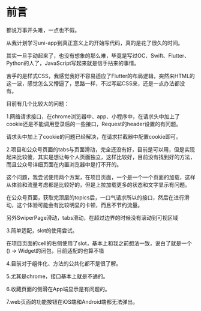 # 前言
都说万事开头难，一点也不假。

从我计划学习uni-app到真正意义上的开始写代码，真的是花了很久的时间。

其实一旦手动起来了，也没有想象的那么难，毕竟是写过OC、Swift、Flutter、Python的人了，JavaScript写起来就是信手拈来的事情。

苦手的是样式CSS，我感觉我好不容易适应了Flutter的布局逻辑，突然来HTML的这一波，感觉怎么又懵逼了，思路一样，不过写起CSS来，还是一点办法都没有。

目前有几个比较大的问题：

1.网络请求接口，在chrome浏览器中、app、小程序中，在请求头中加上了cookie还是不能调用登录后的一些接口，Request的header设置的有问题。

请求头中加上了cookie的问题已经解决，在请求拦截器中配置cookie即可。

2.项目和公众号页面的tabs与页面滑动，完全还没有好，目前是可以用，但是实现起来比较傻，其实是想让每个人页面独立，这样比较好，目前没有找到好的方法，而且公众号详细页面在内置浏览器中是打不开的。

这个问题，我尝试使用两个方案，在项目页面，一个是一个一个页面的加载，这样从体验和流量考虑都是比较好的，但是上拉加载更多的状态和文字显示有问题。

在公众号页面，获取完顶层的topics后，一口气请求所以的接口，然后在进行滑动，这个体验可能会有比较明显的卡顿，而且不节约流量。

另外SwiperPage滑动，tabs滑动，在超过边界的时候没有滚动到可视区域

3.简单适配，slot的使用尝试。

在项目页面的cell的右侧使用了slot，基本上和我之前想法一致，说白了就是一个() -> Widget的闭包，目前适配的也算不错

4.目前对于组件化、方法的公共化都不是很了解。

5.尤其是chrome，接口基本上就是不通的。

6.收藏页面的侧滑在App端显示是有问题的。

7.web页面的功能按钮在iOS端和Android端都无法弹出。
